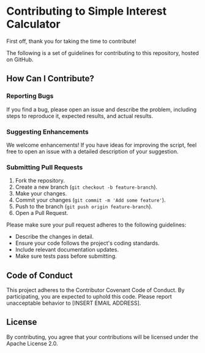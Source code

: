 # Contributing to Simple Interest Calculator

First off, thank you for taking the time to contribute! 

The following is a set of guidelines for contributing to this repository, hosted on GitHub.

## How Can I Contribute?

### Reporting Bugs

If you find a bug, please open an issue and describe the problem, including steps to reproduce it, expected results, and actual results.

### Suggesting Enhancements

We welcome enhancements! If you have ideas for improving the script, feel free to open an issue with a detailed description of your suggestion.

### Submitting Pull Requests

1. Fork the repository.
2. Create a new branch (`git checkout -b feature-branch`).
3. Make your changes.
4. Commit your changes (`git commit -m 'Add some feature'`).
5. Push to the branch (`git push origin feature-branch`).
6. Open a Pull Request.

Please make sure your pull request adheres to the following guidelines:

- Describe the changes in detail.
- Ensure your code follows the project's coding standards.
- Include relevant documentation updates.
- Make sure tests pass before submitting.

## Code of Conduct

This project adheres to the Contributor Covenant Code of Conduct. By participating, you are expected to uphold this code. Please report unacceptable behavior to [INSERT EMAIL ADDRESS].

## License

By contributing, you agree that your contributions will be licensed under the Apache License 2.0.
